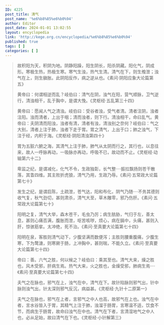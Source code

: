 ```yaml
---
ID: 4225
post_title: 清气
post_name: '%e6%b8%85%e6%b0%94'
author: Editor
post_date: 2024-01-01 13:02:55
layout: encyclopedia
link: 'http://kege.org.cn/encyclopedia/%e6%b8%85%e6%b0%94'
published: true
tags: [ ]
categories: [ ]
---
```

<blockquote>故积阳为天，积阴为地。阴静阳躁，阳生阴长，阳杀阴藏。阳化气，阴成形。寒极生热，热极生寒。寒气生浊，热气生清。清气在下，则生飧泄；浊气在上，则生䐜胀。此阴阳反作，病之逆从也。《素问·阴阳应象大论篇第五》

黄帝曰：何谓相逆而乱？岐伯曰：清气在阴，浊气在阳，营气顺脉，卫气逆行，清浊相干，乱于胸中，是谓大悗。《灵枢经·五乱第三十四》

黄帝曰：愿闻人气之清浊。岐伯曰：受谷者浊，受气者清。清者注阴，浊者注阳。浊而清者，上出于咽；清而浊者，则下行。清浊相干，命曰乱气。黄帝曰：夫阴清而阳浊，浊者有清，清者有浊，清浊别之奈何？岐伯曰：气之大别，清者上注于肺，浊者下走于胃。胃之清气，上出于口；肺之浊气，下注于经，内积于海。《灵枢经·阴阳清浊第四十》

胃为五脏六腑之海，其清气上注于肺，肺气从太阴而行之，其行也，以息往来，故人一呼脉再动，一吸脉亦再动，呼吸不已，故动而不止。《灵枢经·动输第六十二》

卑监之纪，是谓减化，化气不令，生政独彰，长气整····振拉飘扬则苍干散落，其眚四维。其主败折虎狼，清气乃用，生政乃辱。《素问·五常政大论篇第七十》

发生之纪，是谓启陈，土疏泄，苍气达，阳和布化，阴气乃随····不务其德则收气复，秋气劲切，甚则肃杀，清气大至，草木雕零，邪乃伤肝。《素问·五常政大论篇第七十》

阳明之复，清气大举，森木苍干，毛虫乃厉；病生胠胁，气归于左，善太息，甚则心痛否满，腹胀而泄，呕苦咳哕，烦心，病在膈中，头痛，甚则入肝，惊骇筋挛。太冲绝，死不治。《素问·至真要大论篇第七十四》

阳明在泉，客胜则清气动下，少腹坚满而数便泻；主胜则腰重腹痛，少腹生寒，下为鹜溏，则寒厥于肠，上冲胸中，甚则喘，不能久立。《素问·至真要大论篇第七十四》

帝曰：善。六气之胜，何以候之？岐伯曰：乘其至也。清气大来，燥之胜也，风木受邪，肝病生焉。热气大来，火之胜也，金燥受邪，肺病生焉····《素问·至真要大论篇第七十四》

夫气之在脉也，邪气在上，浊气在中，清气在下。故针陷脉则邪气出，针中脉则浊气出，针太深则邪气反沉，病益甚。《灵枢经·九针十二原第一》

夫气之在脉也，邪气在上者，言邪气之中人也高，故邪气在上也。浊气在中者，言水谷皆入于胃，其精气上注于肺，浊溜于肠胃，言寒温不适，饮食不节，而病生于肠胃，故命曰浊气在中也。清气在下者，言清湿地气之中人也，必从足始，故曰清气在下也。《灵枢经·小针解第三》</blockquote>